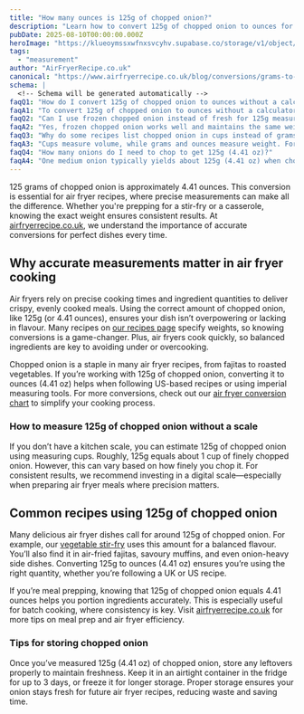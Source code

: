 ```yaml
---
title: "How many ounces is 125g of chopped onion?"
description: "Learn how to convert 125g of chopped onion to ounces for perfect air fryer recipes. Get accurate measurements in seconds!"
pubDate: 2025-08-10T00:00:00.000Z
heroImage: "https://klueoymssxwfnxsvcyhv.supabase.co/storage/v1/object/public/Shmucket/125g-chopped-onion-to-ounces.webp"
tags:
  - "measurement"
author: "AirFryerRecipe.co.uk"
canonical: "https://www.airfryerrecipe.co.uk/blog/conversions/grams-to-ounces/125g-chopped-onion-to-ounces"
schema: |
  <!-- Schema will be generated automatically -->
faqQ1: "How do I convert 125g of chopped onion to ounces without a calculator?"
faqA1: "To convert 125g of chopped onion to ounces without a calculator, remember that 1 gram is roughly 0.035 ounces. Multiply 125 by 0.035 to get approximately 4.375 ounces (rounded to 4.41 oz for precision). For quick reference, bookmark our <a href=https://www.airfryerrecipe.co.uk/air-fryer-conversion-chart>conversion chart</a>."
faqQ2: "Can I use frozen chopped onion instead of fresh for 125g measurements?"
faqA2: "Yes, frozen chopped onion works well and maintains the same weight—125g of frozen onion equals 4.41 ounces. However, frozen onion may release more moisture during cooking, so adjust air fryer times slightly. Check our <a href=https://www.airfryerrecipe.co.uk/recipe-category/frozen-foods>frozen foods section</a> for tips."
faqQ3: "Why do some recipes list chopped onion in cups instead of grams or ounces?"
faqA3: "Cups measure volume, while grams and ounces measure weight. For accuracy, weight measurements (like 125g or 4.41 oz) are better, especially in air fryers where even cooking is crucial. Our <a href=https://www.airfryerrecipe.co.uk>recipe hub</a> prioritises weight for consistency."
faqQ4: "How many onions do I need to chop to get 125g (4.41 oz)?"
faqA4: "One medium onion typically yields about 125g (4.41 oz) when chopped. Size varies, so weighing is best. For more onion-based recipes, explore our <a href=https://www.airfryerrecipe.co.uk/recipe-category/vegetables>vegetables category</a>."
---
```

<p>125 grams of chopped onion is approximately 4.41 ounces. This conversion is essential for air fryer recipes, where precise measurements can make all the difference. Whether you're prepping for a stir-fry or a casserole, knowing the exact weight ensures consistent results. At <a href=https://www.airfryerrecipe.co.uk>airfryerrecipe.co.uk</a>, we understand the importance of accurate conversions for perfect dishes every time.</p>

<h2>Why accurate measurements matter in air fryer cooking</h2>  
<p>Air fryers rely on precise cooking times and ingredient quantities to deliver crispy, evenly cooked meals. Using the correct amount of chopped onion, like 125g (or 4.41 ounces), ensures your dish isn’t overpowering or lacking in flavour. Many recipes on <a href=https://www.airfryerrecipe.co.uk/recipes>our recipes page</a> specify weights, so knowing conversions is a game-changer. Plus, air fryers cook quickly, so balanced ingredients are key to avoiding under or overcooking.</p>  

<p>Chopped onion is a staple in many air fryer recipes, from fajitas to roasted vegetables. If you’re working with 125g of chopped onion, converting it to ounces (4.41 oz) helps when following US-based recipes or using imperial measuring tools. For more conversions, check out our <a href=https://www.airfryerrecipe.co.uk/air-fryer-conversion-chart>air fryer conversion chart</a> to simplify your cooking process.</p>  

<h3>How to measure 125g of chopped onion without a scale</h3>  
<p>If you don’t have a kitchen scale, you can estimate 125g of chopped onion using measuring cups. Roughly, 125g equals about 1 cup of finely chopped onion. However, this can vary based on how finely you chop it. For consistent results, we recommend investing in a digital scale—especially when preparing air fryer meals where precision matters.</p>  

<h2>Common recipes using 125g of chopped onion</h2>  
<p>Many delicious air fryer dishes call for around 125g of chopped onion. For example, our <a href=https://www.airfryerrecipe.co.uk/recipe-category/vegetables>vegetable stir-fry</a> uses this amount for a balanced flavour. You’ll also find it in air-fried fajitas, savoury muffins, and even onion-heavy side dishes. Converting 125g to ounces (4.41 oz) ensures you’re using the right quantity, whether you’re following a UK or US recipe.</p>  

<p>If you’re meal prepping, knowing that 125g of chopped onion equals 4.41 ounces helps you portion ingredients accurately. This is especially useful for batch cooking, where consistency is key. Visit <a href=https://www.airfryerrecipe.co.uk>airfryerrecipe.co.uk</a> for more tips on meal prep and air fryer efficiency.</p>  

<h3>Tips for storing chopped onion</h3>  
<p>Once you’ve measured 125g (4.41 oz) of chopped onion, store any leftovers properly to maintain freshness. Keep it in an airtight container in the fridge for up to 3 days, or freeze it for longer storage. Proper storage ensures your onion stays fresh for future air fryer recipes, reducing waste and saving time.</p>
